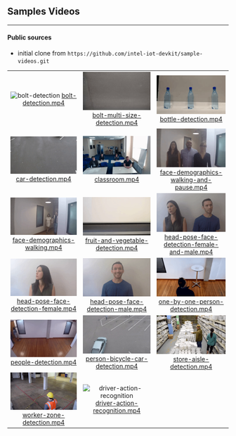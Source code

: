 ## Samples Videos
----------------

#### Public sources
- initial clone from ```https://github.com/intel-iot-devkit/sample-videos.git```

||||
| :-----: | :-: | :-: |
| ![bolt-detection](preview/bolt-detection.gif) [bolt-detection.mp4](https://github.com/intel-iot-devkit/sample-videos/raw/master/bolt-detection.mp4) | ![bolt-multi-size-detection](preview/bolt-multi-size-detection.gif) [bolt-multi-size-detection.mp4](https://github.com/intel-iot-devkit/sample-videos/raw/master/bolt-multi-size-detection.mp4) | ![bottle-detection](preview/bottle-detection.gif) [bottle-detection.mp4](https://github.com/intel-iot-devkit/sample-videos/raw/master/bottle-detection.mp4) |
| ![car-detection](preview/car-detection.gif) [car-detection.mp4](https://github.com/intel-iot-devkit/sample-videos/raw/master/car-detection.mp4) | ![classroom](preview/classroom.gif) [classroom.mp4](https://github.com/intel-iot-devkit/sample-videos/raw/master/classroom.mp4) | ![face-demographics-walking-and-pause](preview/face-demographics-walking-and-pause.gif) [face-demographics-walking-and-pause.mp4](https://github.com/intel-iot-devkit/sample-videos/raw/master/face-demographics-walking-and-pause.mp4) |
| ![face-demographics-walking](preview/face-demographics-walking.gif) [face-demographics-walking.mp4](https://github.com/intel-iot-devkit/sample-videos/raw/master/face-demographics-walking.mp4) | ![fruit-and-vegetable-detection](preview/fruit-and-vegetable-detection.gif) [fruit-and-vegetable-detection.mp4](https://github.com/intel-iot-devkit/sample-videos/raw/master/fruit-and-vegetable-detection.mp4) | ![head-pose-face-detection-female-and-male](preview/head-pose-face-detection-female-and-male.gif) [head-pose-face-detection-female-and-male.mp4](https://github.com/intel-iot-devkit/sample-videos/raw/master/head-pose-face-detection-female-and-male.mp4) |
| ![head-pose-face-detection-female](preview/head-pose-face-detection-female.gif) [head-pose-face-detection-female.mp4](https://github.com/intel-iot-devkit/sample-videos/raw/master/head-pose-face-detection-female.mp4) | ![head-pose-face-detection-male](preview/head-pose-face-detection-male.gif) [head-pose-face-detection-male.mp4](https://github.com/intel-iot-devkit/sample-videos/raw/master/head-pose-face-detection-male.mp4) | ![one-by-one-person-detection](preview/one-by-one-person-detection.gif) [one-by-one-person-detection.mp4](https://github.com/intel-iot-devkit/sample-videos/raw/master/one-by-one-person-detection.mp4) |
| ![people-detection](preview/people-detection.gif) [people-detection.mp4](https://github.com/intel-iot-devkit/sample-videos/raw/master/people-detection.mp4) | ![person-bicycle-car-detection](preview/person-bicycle-car-detection.gif) [person-bicycle-car-detection.mp4](https://github.com/intel-iot-devkit/sample-videos/raw/master/person-bicycle-car-detection.mp4) | ![store-aisle-detection](preview/store-aisle-detection.gif) [store-aisle-detection.mp4](https://github.com/intel-iot-devkit/sample-videos/raw/master/store-aisle-detection.mp4) |
| ![worker-zone-detection](preview/worker-zone-detection.gif) [worker-zone-detection.mp4](https://github.com/intel-iot-devkit/sample-videos/raw/master/worker-zone-detection.mp4) | ![driver-action-recognition](preview/driver-action-recognition.gif) [driver-action-recognition.mp4](https://github.com/intel-iot-devkit/sample-videos/raw/master/driver-action-recognition.mp4) |||
